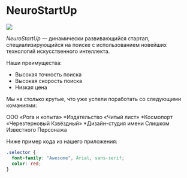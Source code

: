 # NeuroStartUp

![](https://netology-code.github.io/git-homeworks/introduction/assets/logo.png)

*NeuroStartUp* — динамически развивающийся стартап, специализирующийся на поиске с использованием 
 новейших технологий искусственного интеллекта.

Наши преимущества:
* Высокая точность поиска
* Высокая скорость поиска
* Низкая цена

Мы на столько крутые, что уже успели поработать со следующими команиями:

ООО «Рога и копыта»
 *Издательство «Читый лист»
 *Космопорт «Черезтерновый Кзвёздный»
 *Дизайн-студия имени Слишком Известного Персонажа

 Ниже пример кода из нашего приложения:
```css
.selector {
  font-family: "Awesome", Arial, sans-serif;
  color: red;
}
```